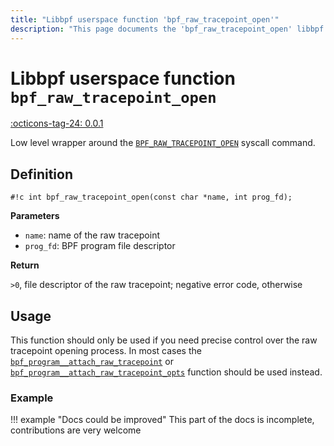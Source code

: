 ```yaml
---
title: "Libbpf userspace function 'bpf_raw_tracepoint_open'"
description: "This page documents the 'bpf_raw_tracepoint_open' libbpf userspace function, including its definition, usage, and examples."
---
```

# Libbpf userspace function `bpf_raw_tracepoint_open`

<!-- [LIBBPF_TAG] -->
[:octicons-tag-24: 0.0.1](https://github.com/libbpf/libbpf/releases/tag/v0.0.1)
<!-- [/LIBBPF_TAG] -->

Low level wrapper around the [`BPF_RAW_TRACEPOINT_OPEN`](../../../linux/syscall/BPF_RAW_TRACEPOINT_OPEN.md) syscall command.

## Definition

`#!c int bpf_raw_tracepoint_open(const char *name, int prog_fd);`

**Parameters**

- `name`: name of the raw tracepoint
- `prog_fd`: BPF program file descriptor

**Return**

`>0`, file descriptor of the raw tracepoint; negative error code, otherwise

## Usage

This function should only be used if you need precise control over the raw tracepoint opening process. In most cases the [`bpf_program__attach_raw_tracepoint`](bpf_program__attach_raw_tracepoint.md) or [`bpf_program__attach_raw_tracepoint_opts`](bpf_program__attach_raw_tracepoint_opts.md) function should be used instead.


### Example

!!! example "Docs could be improved"
    This part of the docs is incomplete, contributions are very welcome
